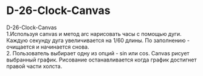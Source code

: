 # D-26-Clock-Canvas
D-26-Clock-Canvas
<br>
1.Используя canvas и метод arc нарисовать часы с помощью дуги. Каждую секунду дуга увеличивается на 1/60 длины. По заполнению - очищается и начинается снова.
<br>
2. Пользователь выбирает одну из опций - sin или cos. Canvas рисует выбранный график. Рисование останавливается когда график достигнет правой части холста.
